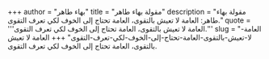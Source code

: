 +++
author = "بهاء طاهر"
title = "مقولة بهاء طاهر"
description = "مقولة بهاء طاهر: العامة لا تعيش بالتقوى، العامة تحتاج إلى الخوف لكي تعرف التقوى."
quote = '''العامة لا تعيش بالتقوى، العامة تحتاج إلى الخوف لكي تعرف التقوى.''' 
slug = "العامة-لا-تعيش-بالتقوى-العامة-تحتاج-إلى-الخوف-لكي-تعرف-التقوى"
+++
العامة لا تعيش بالتقوى، العامة تحتاج إلى الخوف لكي تعرف التقوى.
